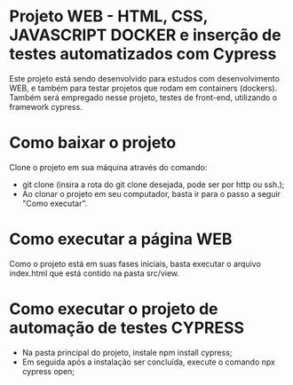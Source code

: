 # Projeto WEB - HTML, CSS, JAVASCRIPT DOCKER e inserção de testes automatizados com Cypress
Este projeto está sendo desenvolvido para estudos com desenvolvimento WEB, e também para testar projetos que rodam em containers (dockers).
Também será empregado nesse projeto, testes de front-end, utilizando o framework cypress.

# Como baixar o projeto
Clone o projeto em sua máquina através do comando:
- git clone (insira a rota do git clone desejada, pode ser por http ou ssh.);
- Ao clonar o projeto em seu computador, basta ir para o passo a seguir "Como executar".

#  Como executar a página WEB
Como o projeto está em suas fases iniciais, basta executar o arquivo index.html que está contido na pasta src/view.

# Como executar o projeto de automação de testes CYPRESS
- Na pasta principal do projeto, instale npm install cypress;
- Em seguida após a instalação ser concluída, execute o comando npx cypress open;
